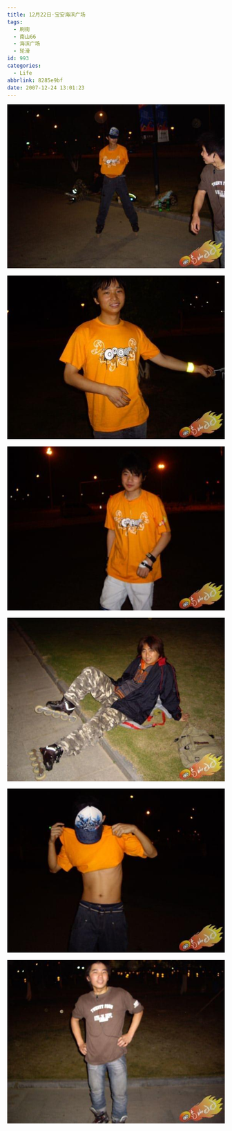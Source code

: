 ```yaml
---
title: 12月22日·宝安海滨广场
tags:
  - 刷街
  - 南山66
  - 海滨广场
  - 轮滑
id: 993
categories:
  - Life
abbrlink: 8285e9bf
date: 2007-12-24 13:01:23
---
```


![](/images/2007/12/24_130052_9235.jpg) 
<!--more-->
![](/images/2007/12/24_130025_9236.jpg) 

![](/images/2007/12/24_130034_9237.jpg) 

![](/images/2007/12/24_130038_9238.jpg) 

![](/images/2007/12/24_130043_9239.jpg) 

![](/images/2007/12/24_130048_9240.jpg)
